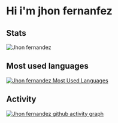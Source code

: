 # Hi i'm jhon fernanfez

## Stats
![Jhon fernandez](https://github-readme-stats.vercel.app/api?username=jhondev-code&show_icons=true&theme=chartreuse-dark)

## Most used languages
[![Jhon fernandez Most Used Languages](https://github-readme-stats.vercel.app/api/top-langs/?username=jhondev-code&layout=compact&theme=chartreuse-dark)](https://github.com/anuraghazra/github-readme-stats)

## Activity
[![Jhon fernandez github activity graph](https://activity-graph.herokuapp.com/graph?username=jhondev-code&theme=github)](https://github.com/ashutosh00710/github-readme-activity-graph)

